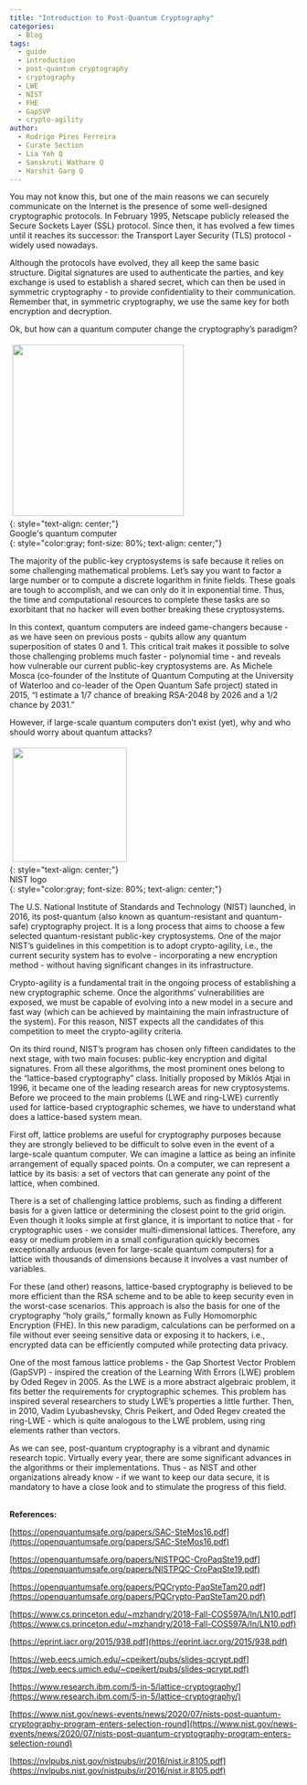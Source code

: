 ```yaml
---
title: "Introduction to Post-Quantum Cryptography"
categories:
  - Blog
tags:
  - guide
  - introduction
  - post-quantum cryptography
  - cryptography
  - LWE
  - NIST
  - FHE
  - GapSVP
  - crypto-agility
author: 
  - Rodrigo Pires Ferreira
  - Curate Section
  - Lia Yeh Q
  - Sanskruti Wathare Q
  - Harshit Garg Q
---
```


You may not know this, but one of the main reasons we can securely communicate on the Internet is the presence of some well-designed cryptographic protocols. In February 1995, Netscape publicly released the Secure Sockets Layer (SSL) protocol. Since then, it has evolved a few times until it reaches its successor: the Transport Layer Security (TLS) protocol - widely used nowadays.

Although the protocols have evolved, they all keep the same basic structure. Digital signatures are used to authenticate the parties, and key exchange is used to establish a shared secret, which can then be used in symmetric cryptography - to provide confidentiality to their communication. Remember that, in symmetric cryptography, we use the same key for both encryption and decryption. 

Ok, but how can a quantum computer change the cryptography’s paradigm?

<div>
<img style="float: middle; padding: 5px" src="/assets/images/Rodrigo_PQC/google_quantum_computer.jpg" width="300" height="300"/>
</div>
{: style="text-align: center;"}
<div>
Google's quantum computer
</div>
{: style="color:gray; font-size: 80%; text-align: center;"}
<br>

The majority of the public-key cryptosystems is safe because it relies on some challenging mathematical problems. Let’s say you want to factor a large number or to compute a discrete logarithm in finite fields. These goals are tough to accomplish, and we can only do it in exponential time. Thus, the time and computational resources to complete these tasks are so exorbitant that no hacker will even bother breaking these cryptosystems.

In this context, quantum computers are indeed game-changers because - as we have seen on previous posts - qubits allow any quantum superposition of states 0 and 1. This critical trait makes it possible to solve those challenging problems much faster - polynomial time - and reveals how vulnerable our current public-key cryptosystems are. As Michele Mosca (co-founder of the Institute of Quantum Computing at the University of Waterloo and co-leader of the Open Quantum Safe project) stated in 2015, “I estimate a 1/7 chance of breaking RSA-2048 by 2026 and a 1/2 chance by 2031.” 

However, if large-scale quantum computers don’t exist (yet), why and who should worry about quantum attacks?

<div>
<img style="margin-left:auto; margin-right:auto; padding: 5px" src="/assets/images/Rodrigo_PQC/NIST_logo.jpg" width="200" height="200"/>
</div>
{: style="text-align: center;"}
<div>
NIST logo
</div>
{: style="color:gray; font-size: 80%; text-align: center;"}
<br>

The U.S. National Institute of Standards and Technology (NIST) launched, in 2016, its post-quantum (also known as quantum-resistant and quantum-safe) cryptography project. It is a long process that aims to choose a few selected quantum-resistant public-key cryptosystems. One of the major NIST’s guidelines in this competition is to adopt crypto-agility, i.e., the current security system has to evolve - incorporating a new encryption method - without having significant changes in its infrastructure.

Crypto-agility is a fundamental trait in the ongoing process of establishing a new cryptographic scheme. Once the algorithms’ vulnerabilities are exposed, we must be capable of evolving into a new model in a secure and fast way (which can be achieved by maintaining the main infrastructure of the system). For this reason, NIST expects all the candidates of this competition to meet the crypto-agility criteria.      

On its third round, NIST’s program has chosen only fifteen candidates to the next stage, with two main focuses: public-key encryption and digital signatures. From all these algorithms, the most prominent ones belong to the “lattice-based cryptography” class. Initially proposed by Miklós Atjai in 1996, it became one of the leading research areas for new cryptosystems. Before we proceed to the main problems (LWE and ring-LWE) currently used for lattice-based cryptographic schemes, we have to understand what does a lattice-based system mean. 

First off, lattice problems are useful for cryptography purposes because they are strongly believed to be difficult to solve even in the event of a large-scale quantum computer. We can imagine a lattice as being an infinite arrangement of equally spaced points. On a computer, we can represent a lattice by its basis: a set of vectors that can generate any point of the lattice, when combined.

There is a set of challenging lattice problems, such as finding a different basis for a given lattice or determining the closest point to the grid origin. Even though it looks simple at first glance, it is important to notice that - for cryptographic uses - we consider multi-dimensional lattices. Therefore, any easy or medium problem in a small configuration quickly becomes exceptionally arduous (even for large-scale quantum computers) for a lattice with thousands of dimensions because it involves a vast number of variables.

For these (and other) reasons, lattice-based cryptography is believed to be more efficient than the RSA scheme and to be able to keep security even in the worst-case scenarios. This approach is also the basis for one of the cryptography “holy grails,” formally known as Fully Homomorphic Encryption (FHE). In this new paradigm, calculations can be performed on a file without ever seeing sensitive data or exposing it to hackers, i.e., encrypted data can be efficiently computed while protecting data privacy.  

One of the most famous lattice problems - the Gap Shortest Vector Problem (GapSVP) - inspired the creation of the Learning With Errors (LWE) problem by Oded Regev in 2005. As the LWE is a more abstract algebraic problem, it fits better the requirements for cryptographic schemes. This problem has inspired several researchers to study LWE’s properties a little further. Then, in 2010, Vadim Lyubashevsky, Chris Peikert, and Oded Regev created the ring-LWE - which is quite analogous to the LWE problem, using ring elements rather than vectors. 

As we can see, post-quantum cryptography is a vibrant and dynamic research topic. Virtually every year, there are some significant advances in the algorithms or their implementations. Thus - as NIST and other organizations already know - if we want to keep our data secure, it is mandatory to have a close look and to stimulate the progress of this field.       

<br>     
<b>References:</b>

[https://openquantumsafe.org/papers/SAC-SteMos16.pdf](https://openquantumsafe.org/papers/SAC-SteMos16.pdf)

[https://openquantumsafe.org/papers/NISTPQC-CroPaqSte19.pdf](https://openquantumsafe.org/papers/NISTPQC-CroPaqSte19.pdf)

[https://openquantumsafe.org/papers/PQCrypto-PaqSteTam20.pdf](https://openquantumsafe.org/papers/PQCrypto-PaqSteTam20.pdf)

[https://www.cs.princeton.edu/~mzhandry/2018-Fall-COS597A/ln/LN10.pdf](https://www.cs.princeton.edu/~mzhandry/2018-Fall-COS597A/ln/LN10.pdf)

[https://eprint.iacr.org/2015/938.pdf](https://eprint.iacr.org/2015/938.pdf)

[https://web.eecs.umich.edu/~cpeikert/pubs/slides-qcrypt.pdf](https://web.eecs.umich.edu/~cpeikert/pubs/slides-qcrypt.pdf)

[https://www.research.ibm.com/5-in-5/lattice-cryptography/](https://www.research.ibm.com/5-in-5/lattice-cryptography/)

[https://www.nist.gov/news-events/news/2020/07/nists-post-quantum-cryptography-program-enters-selection-round](https://www.nist.gov/news-events/news/2020/07/nists-post-quantum-cryptography-program-enters-selection-round)

[https://nvlpubs.nist.gov/nistpubs/ir/2016/nist.ir.8105.pdf](https://nvlpubs.nist.gov/nistpubs/ir/2016/nist.ir.8105.pdf)

